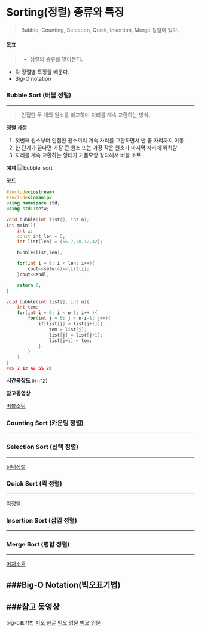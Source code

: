 # Sorting(정렬) 종류와 특징

>Bubble, Counting, Selection, Quick, Insertion, Merge 정렬이 있다.


#### 목표

> * 정렬의 종류를 알아본다.
* 각 정렬별 특징을 배운다.
* Big-O notation





### Bubble Sort (버블 정렬)
---

>인접한 두 개의 원소를 비교하며 자리를 계속 교환하는 방식.

**정렬 과정**
1. 첫번째 원소부터 인접한 원소끼리 계속 자리를 교환하면서 맨 끝 자리까지 이동
2. 한 단계가 끝나면 가장 큰 원소 또는 가장 작은 원소가 마지막 자리에 위치함
3. 자리를 계속 교환하는 형태가 거품모양 같다해서 버블 소트


**예제**
![bubble_sort](../wonbae.github.io/imgfile/bubblesort.PNG)


**코드**
~~~cpp
#include<iostream>
#include<iomanip>
using namespace std;
using std::setw;

void bubble(int list[], int n);
int main(){
	int i;
	const int len = 5;
	int list[len] = {55,7,78,12,42};

	bubble(list,len);

	for(int i = 0; i < len; i++){
		cout<<setw(4)<<list[i];
	}cout<<endl;

	return 0;
}

void bubble(int list[], int n){
	int tem;
	for(int i = 0; i < n-1; i++ ){
		for(int j = 0; j < n-i-1; j++){
			if(list[j] > list[j+1]){
				tem = list[j];
				list[j] = list[j+1];
				list[j+1] = tem;
			}
		}
	}
}
#=> 7 12 42 55 78
~~~



**시간복잡도**
`O(n^2)`


**참고동영상**

[버블소팅](https://www.youtube.com/watch?v=YbsQiiubO74)





### Counting Sort (카운팅 정렬)
---






### Selection Sort (선택 정렬)
---
[선택정렬](https://www.youtube.com/watch?v=uCUu3fF5Dws)






### Quick Sort (퀵 정렬)
---

[퀵정렬](https://www.youtube.com/watch?v=7BDzle2n47c)







### Insertion Sort (삽입 정렬)
---







### Merge Sort (병합 정렬)
---

[머지소트](https://www.youtube.com/watch?v=QAyl79dCO_k)






###Big-O Notation(빅오표기법)
---


###참고 동영상
---
big-o표기법
[빅오 한글](https://www.youtube.com/watch?v=6Iq5iMCVsXA&t=42s)
[빅오 영문](https://www.youtube.com/watch?v=D6xkbGLQesk)
[빅오 영문](https://www.youtube.com/watch?v=v4cd1O4zkGw)
